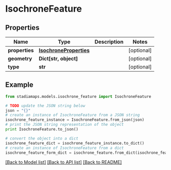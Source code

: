 # IsochroneFeature


## Properties
Name | Type | Description | Notes
------------ | ------------- | ------------- | -------------
**properties** | [**IsochroneProperties**](IsochroneProperties.md) |  | [optional] 
**geometry** | **Dict[str, object]** |  | [optional] 
**type** | **str** |  | [optional] 

## Example

```python
from stadiamaps.models.isochrone_feature import IsochroneFeature

# TODO update the JSON string below
json = "{}"
# create an instance of IsochroneFeature from a JSON string
isochrone_feature_instance = IsochroneFeature.from_json(json)
# print the JSON string representation of the object
print IsochroneFeature.to_json()

# convert the object into a dict
isochrone_feature_dict = isochrone_feature_instance.to_dict()
# create an instance of IsochroneFeature from a dict
isochrone_feature_form_dict = isochrone_feature.from_dict(isochrone_feature_dict)
```
[[Back to Model list]](../README.md#documentation-for-models) [[Back to API list]](../README.md#documentation-for-api-endpoints) [[Back to README]](../README.md)


